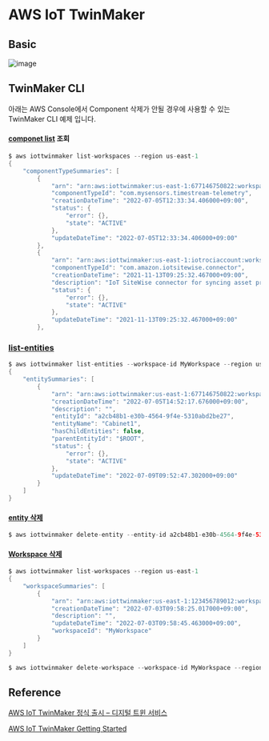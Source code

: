 # AWS IoT TwinMaker

## Basic

![image](https://user-images.githubusercontent.com/52392004/177949327-b53be455-fee7-475d-ba07-96ba3d31fc58.png)


## TwinMaker CLI

아래는 AWS Console에서 Component 삭제가 안될 경우에 사용할 수 있는 TwinMaker CLI 예제 입니다. 


#### [componet list](https://docs.aws.amazon.com/cli/latest/reference/iottwinmaker/list-component-types.html) 조회 

```java
$ aws iottwinmaker list-workspaces --region us-east-1
{
    "componentTypeSummaries": [
        {
            "arn": "arn:aws:iottwinmaker:us-east-1:677146750822:workspace/MyWorkspace/component-type/com.mysensors.timestream-telemetry",
            "componentTypeId": "com.mysensors.timestream-telemetry",
            "creationDateTime": "2022-07-05T12:33:34.406000+09:00",
            "status": {
                "error": {},
                "state": "ACTIVE"
            },
            "updateDateTime": "2022-07-05T12:33:34.406000+09:00"
        },
        {
            "arn": "arn:aws:iottwinmaker:us-east-1:iotrociaccount:workspace/AmazonOwnedTypesWorkspace/component-type/com.amazon.iotsitewise.connector",
            "componentTypeId": "com.amazon.iotsitewise.connector",
            "creationDateTime": "2021-11-13T09:25:32.467000+09:00",
            "description": "IoT SiteWise connector for syncing asset properties",
            "status": {
                "error": {},
                "state": "ACTIVE"
            },
            "updateDateTime": "2021-11-13T09:25:32.467000+09:00"
        },
```        

### [list-entities](https://docs.aws.amazon.com/cli/latest/reference/iottwinmaker/list-entities.html)

```java
$ aws iottwinmaker list-entities --workspace-id MyWorkspace --region us-east-1
{
    "entitySummaries": [
        {
            "arn": "arn:aws:iottwinmaker:us-east-1:677146750822:workspace/MyWorkspace/entity/a2cb48b1-e30b-4564-9f4e-5310abd2be27",
            "creationDateTime": "2022-07-05T14:52:17.676000+09:00",
            "description": "",
            "entityId": "a2cb48b1-e30b-4564-9f4e-5310abd2be27",
            "entityName": "Cabinet1",
            "hasChildEntities": false,
            "parentEntityId": "$ROOT",
            "status": {
                "error": {},
                "state": "ACTIVE"
            },
            "updateDateTime": "2022-07-09T09:52:47.302000+09:00"
        }
    ]
}
```

#### [entity 삭제](https://docs.aws.amazon.com/cli/latest/reference/iottwinmaker/delete-entity.html)

```java
$ aws iottwinmaker delete-entity --entity-id a2cb48b1-e30b-4564-9f4e-5310abd2be27 --workspace-id MyWorkspace --region us-east-1
```

#### [Workspace 삭제](https://docs.aws.amazon.com/cli/latest/reference/iottwinmaker/delete-workspace.html)



```java
$ aws iottwinmaker list-workspaces --region us-east-1
{
    "workspaceSummaries": [
        {
            "arn": "arn:aws:iottwinmaker:us-east-1:123456789012:workspace/MyWorkspace",
            "creationDateTime": "2022-07-03T09:58:25.017000+09:00",
            "description": "",
            "updateDateTime": "2022-07-03T09:58:45.463000+09:00",
            "workspaceId": "MyWorkspace"
        }
    ]
}
```

```c
$ aws iottwinmaker delete-workspace --workspace-id MyWorkspace --region us-east-1
```

## Reference

[AWS IoT TwinMaker 정식 출시 – 디지털 트윈 서비스](https://aws.amazon.com/ko/blogs/korea/aws-iot-twinmaker-is-now-generally-available/)

[AWS IoT TwinMaker Getting Started](https://github.com/aws-samples/aws-iot-twinmaker-samples)
